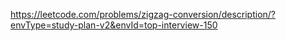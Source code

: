 https://leetcode.com/problems/zigzag-conversion/description/?envType=study-plan-v2&envId=top-interview-150